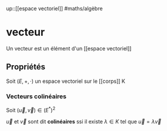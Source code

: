 up::[[espace vectoriel]]
#maths/algèbre 
# vecteur
Un vecteur est un élément d'un [[espace vectoriel]]

## Propriétés
Soit $(E, +, \cdot)$ un espace vectoriel sur le [[corps]] K


### Vecteurs colinéaires
Soit $(\vec{u},\vec{v}) \in (E^{*})^{2}$

$\vec{u}$ et $\vec{v}$ sont dit **colinéaires** ssi il existe $\lambda \in K$ tel que $\vec{u} = \lambda\vec{v}$
